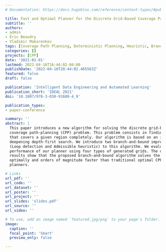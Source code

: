 ```yaml
---
# Documentation: https://docs.hugoblox.com/reference/content-types/#publications

title: Fast and Optimal Planner for the Discrete Grid-Based Coverage Path-Planning Problem
subtitle: ''
authors:
- admin
- Éric Beaudry
- Vladimir Makarenkov
tags: [Coverage Path Planning, Deterministic Planning, Heuristic, Branch and Bound]
categories: []
projects: [CPP]
date: '2021-01-01'
lastmod: 2022-04-16T16:44:02-04:00
publishDate: '2022-04-16T20:44:02.465563Z'
featured: false
draft: false

publication: 'Intelligent Data Engineering and Automated Learning'
publication_short: 'IDEAL 2021'
doi: '10.1007/978-3-030-91608-4_9'

publication_types:
- paper-conference

summary: ''
abstract: |
  This paper introduces a new algorithm for solving the discrete grid-based
  coverage path-planning (CPP) problem. This problem consists in finding a path
  that covers a given region completely. Our algorithm is based on an iterative
  deepening depth-first search. We introduce two branch-and-bound improvements
  (Loop detection and Admissible heuristic) to this algorithm. We evaluate the
  performance of our planner using four types of generated grids. The obtained
  results show that the proposed branch-and-bound algorithm solves the problem
  optimally and orders of magnitude faster than traditional optimal CPP
  planners.

# Links
url_pdf: ''
url_code: ''
url_dataset: ''
url_poster: ''
url_project: ''
url_slides: 'slides.pdf'
url_source: ''
url_video: ''

# To use, add an image named `featured.jpg/png` to your page's folder.
image:
  caption: ''
  focal_point: 'Smart'
  preview_only: false

---
```

